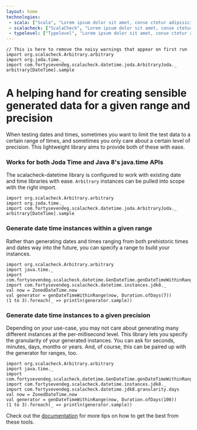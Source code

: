```yaml
---
layout: home
technologies:
 - scala: ["Scala", "Lorem ipsum dolor sit amet, conse ctetur adipisicing elit, sed do eiusmod tempor incididunt ut labore et dolo…"]
 - scalacheck: ["ScalaCheck", "Lorem ipsum dolor sit amet, conse ctetur adipisicing elit, sed do eiusmod tempor incididunt ut labore et dolo…"]
 - typelevel: ["Typelevel", "Lorem ipsum dolor sit amet, conse ctetur adipisicing elit, sed do eiusmod tempor incididunt ut labore et dolo…"]
---
```


```tut:invisible
// This is here to remove the noisy warnings that appear on first run
import org.scalacheck.Arbitrary.arbitrary
import org.joda.time._
import com.fortysevendeg.scalacheck.datetime.joda.ArbitraryJoda._
arbitrary[DateTime].sample
```

# A helping hand for creating sensible generated data for a given range and precision
  When testing dates and times, sometimes you want to limit the test data to a certain range of times, and sometimes you only care about a certain level of precision. This lightweight library aims to provide both of these with ease.

### Works for both Joda Time and Java 8's java.time APIs
  The scalacheck-datetime library is configured to work with existing date and time libraries with ease. `Arbitrary` instances can be pulled into scope with the right import.

```tut
import org.scalacheck.Arbitrary.arbitrary
import org.joda.time._
import com.fortysevendeg.scalacheck.datetime.joda.ArbitraryJoda._
arbitrary[DateTime].sample
```


### Generate date time instances within a given range
  Rather than generating dates and times ranging from both prehistoric times and dates way into the future, you can specify a range to build your instances.

```tut
import org.scalacheck.Arbitrary.arbitrary
import java.time._
import com.fortysevendeg.scalacheck.datetime.GenDateTime.genDateTimeWithinRange
import com.fortysevendeg.scalacheck.datetime.instances.jdk8._
val now = ZonedDateTime.now
val generator = genDateTimeWithinRange(now, Duration.ofDays(7))
(1 to 3).foreach(_ => println(generator.sample))
```


### Generate date time instances to a given precision
  Depending on your use-case, you may not care about generating many different instances at the per-millisecond level. This library lets you specify the granularity of your generated instances. You can ask for seconds, minutes, days, months or years. And, of course, this can be paired up with the generator for ranges, too. 

```tut
import org.scalacheck.Arbitrary.arbitrary
import java.time._
import com.fortysevendeg.scalacheck.datetime.GenDateTime.genDateTimeWithinRange
import com.fortysevendeg.scalacheck.datetime.instances.jdk8._
import com.fortysevendeg.scalacheck.datetime.jdk8.granularity.days
val now = ZonedDateTime.now
val generator = genDateTimeWithinRange(now, Duration.ofDays(100))
(1 to 3).foreach(_ => println(generator.sample))
```

Check out the [documentation](/docs) for more tips on how to get the best from these tools.